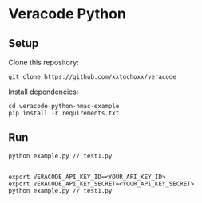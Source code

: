 # Veracode Python 

## Setup

Clone this repository:

    git clone https://github.com/xxtochoxx/veracode

Install dependencies:

    cd veracode-python-hmac-example
    pip install -r requirements.txt


## Run


    python example.py // test1.py
    

    export VERACODE_API_KEY_ID=<YOUR_API_KEY_ID>
    export VERACODE_API_KEY_SECRET=<YOUR_API_KEY_SECRET>
    python example.py // test1.py
